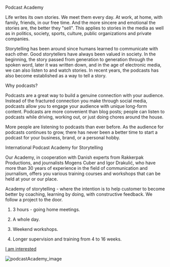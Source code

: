 ---
---
Podcast Academy

Life writes its own stories. We meet them every day. At work, at home, with family, friends, in our free time. And the more sincere and emotional the stories are, the better they "sell". This applies to stories in the media as well as in politics, society, sports, culture, public organizations and private companies.

Storytelling has been around since humans learned to communicate with each other. Good storytellers have always been valued in society. In the beginning, the story passed from generation to generation through the spoken word, later it was written down, and in the age of electronic media, we can also listen to and watch stories. In recent years, the podcasts has also become established as a way to tell a story.

Why podcasts?

Podcasts are a great way to build a genuine connection with your audience. Instead of the fractured connection you make through social media, podcasts allow you to engage your audience with unique long-form content. Podcasts are more convenient than blog posts; people can listen to podcasts while driving, working out, or just doing chores around the house. 

More people are listening to podcasts than ever before. As the audience for podcasts continues to grow, there has never been a better time to start a podcast for your business, brand, or a personal hobby.

International Podcast Academy for Storytelling

Our Academy, in cooperation with Danish experts from Rakkerpak Productions, and journalists Mogens Cuber and Igor Drakulić, who have more than 30 years of experience in the field of communication and journalism, offers you various training courses and workshops that can be held at your or our place. 

Academy of storytelling - where the intention is to help customer to become better by coaching, learning by doing, with constructive feedback. We follow a project to the door.

1) 3 hours - going home meetings.

2) A whole day.

3) Weekend workshops.

4) Longer supervision and training from 4 to 16 weeks.

<a href="igor@lokatur.si" class="btn">I am interested</a>

![podcastAcademy_image](/assets/podcastAcademy.jpg)

